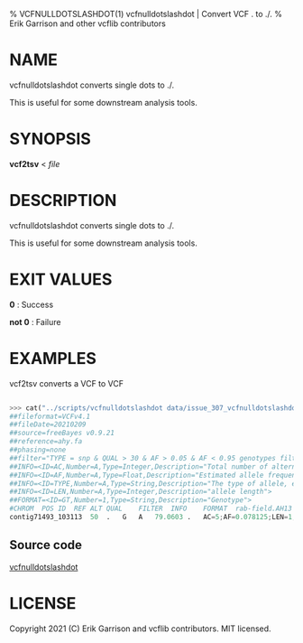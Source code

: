 % VCFNULLDOTSLASHDOT(1) vcfnulldotslashdot | Convert VCF . to ./.
% Erik Garrison and other vcflib contributors

# NAME

vcfnulldotslashdot converts single dots to ./.

This is useful for some downstream analysis tools.

# SYNOPSIS

**vcf2tsv** < *file*

# DESCRIPTION

vcfnulldotslashdot converts single dots to ./.

This is useful for some downstream analysis tools.

# EXIT VALUES

**0**
: Success

**not 0**
: Failure

# EXAMPLES


<!--

    >>> from pytest.rtest import run_stdout, head, cat

-->

vcf2tsv converts a VCF to VCF

```python

>>> cat("../scripts/vcfnulldotslashdot data/issue_307_vcfnulldotslashdot.vcf")
##fileformat=VCFv4.1
##fileDate=20210209
##source=freeBayes v0.9.21
##reference=ahy.fa
##phasing=none
##filter="TYPE = snp & QUAL > 30 & AF > 0.05 & AF < 0.95 genotypes filtered with: GQ > 20"
##INFO=<ID=AC,Number=A,Type=Integer,Description="Total number of alternate alleles in called genotypes">
##INFO=<ID=AF,Number=A,Type=Float,Description="Estimated allele frequency in the range (0,1]">
##INFO=<ID=TYPE,Number=A,Type=String,Description="The type of allele, either snp, mnp, ins, del, or complex.">
##INFO=<ID=LEN,Number=A,Type=Integer,Description="allele length">
##FORMAT=<ID=GT,Number=1,Type=String,Description="Genotype">
#CHROM	POS	ID	REF	ALT	QUAL	FILTER	INFO	FORMAT	rab-field.AH13
contig71493_103113	50	.	G	A	79.0603	.	AC=5;AF=0.078125;LEN=1;TYPE=snp	GT	./.:0,0,0

```

## Source code

[vcfnulldotslashdot](../scripts/vcfnulldotslashdot)

# LICENSE

Copyright 2021 (C) Erik Garrison and vcflib contributors. MIT licensed.
